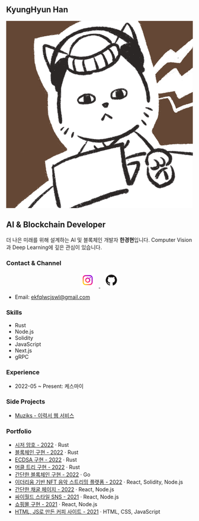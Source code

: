 ## KyungHyun Han 
![프로필 사진](/img/profile.jpeg)

## AI & Blockchain Developer

더 나은 미래를 위해 설계하는 AI 및 블록체인 개발자 **한경현**입니다. 
Computer Vision과 Deep Learning에 깊은 관심이 있습니다.

### **Contact & Channel**

<center>
  <a href="https://www.instagram.com/hyun__dev/" target="_blank">
    <img src="/img/ins.png" alt="Instagram" style="display: inline-block; width: 40px; margin: 0 10px;">
  </a>
  <a href="https://github.com/kyunghyunHan" target="_blank">
    <img src="/img/깃허브.png" alt="GitHub" style="display: inline-block; width: 40px; margin: 0 10px;">  
  </a>
</center>

- Email: ekfqlwcjswl@gmail.com

### **Skills**

- Rust
- Node.js
- Solidity
- JavaScript 
- Next.js
- gRPC

### **Experience**

- 2022-05 ~ Present: 케스마이

### **Side Projects**

- [Muziks - 이력서 웹 서비스](https://muziks.ml/)

### **Portfolio**

- [시저 암호 - 2022][10] · Rust
- [블록체인 구현 - 2022][9] · Rust  
- [ECDSA 구현 - 2022][8] · Rust
- [머클 트리 구현 - 2022][7] · Rust
- [간단한 블록체인 구현 - 2022][6] · Go
- [이더리움 기반 NFT 음악 스트리밍 플랫폼 - 2022][5] · React, Solidity, Node.js
- [간단한 채굴 페이지 - 2022][4] · React, Node.js
- [싸이월드 스타일 SNS - 2021][3] · React, Node.js 
- [쇼핑몰 구현 - 2021][2] · React, Node.js
- [HTML, JS로 만든 커피 사이트 - 2021][1] · HTML, CSS, JavaScript

[1]: https://github.com/kyunghyunHan/projectspace
[2]: https://github.com/3eteam/3eteamproject  
[3]: https://github.com/pl2hteam/pl2hproject
[4]: https://github.com/MiMigibletss/MIMI
[5]: https://github.com/TeamConst/const
[6]: https://github.com/kyunghyunHan/blockchain
[7]: https://github.com/kyunghyunHan/Merkle_Tree
[8]: https://github.com/kyunghyunHan/ecdsa
[9]: https://github.com/kyunghyunHan/Block_Chain
[10]: https://github.com/kyunghyunHan/Caesar_Cipher